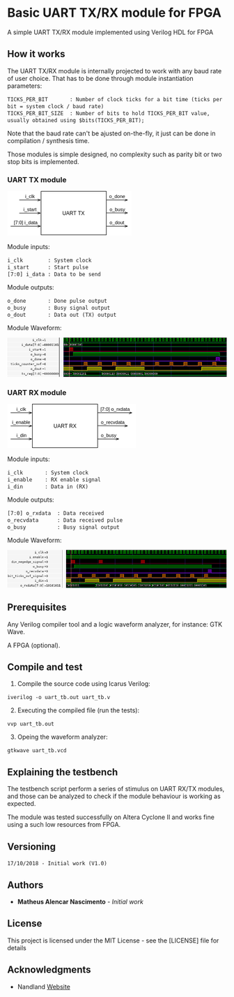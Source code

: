 # Basic UART TX/RX module for FPGA

A simple UART TX/RX module implemented using Verilog HDL for FPGA

## How it works

The UART TX/RX module is internally projected to work with any baud rate of user choice.
That has to be done through module instantiation parameters: 

```
TICKS_PER_BIT       : Number of clock ticks for a bit time (ticks per bit = system clock / baud rate)
TICKS_PER_BIT_SIZE  : Number of bits to hold TICKS_PER_BIT value, usually obtained using $bits(TICKS_PER_BIT);
```

Note that the baud rate can't be ajusted on-the-fly, it just can be done in compilation / synthesis time.

Those modules is simple designed, no complexity such as parity bit or two stop bits is implemented.

### UART TX module

![UART TX Module](./imgs/uart-tx-module.png "UART TX module")

Module inputs:
```
i_clk        : System clock
i_start      : Start pulse
[7:0] i_data : Data to be send
```

Module outputs:
```
o_done       : Done pulse output
o_busy       : Busy signal output
o_dout       : Data out (TX) output
```

Module Waveform:

![UART TX Waveform](./imgs/uart-tx-waveform.png "UART TX Waveform")



### UART RX module

![UART RX Module](./imgs/uart-rx-module.png "UART RX module")

Module inputs:
```
i_clk       : System clock
i_enable    : RX enable signal
i_din       : Data in (RX)
```

Module outputs:
```
[7:0] o_rxdata  : Data received
o_recvdata      : Data received pulse
o_busy          : Busy signal output
```

Module Waveform:

![UART RX Waveform](./imgs/uart-rx-waveform.png "UART RX Waveform")

## Prerequisites

Any Verilog compiler tool and a logic waveform analyzer, for instance: GTK Wave.

A FPGA (optional).

## Compile and test

1. Compile the source code using Icarus Verilog:

```
iverilog -o uart_tb.out uart_tb.v
```

2. Executing the compiled file (run the tests):

```
vvp uart_tb.out
```

3. Opeing the waveform analyzer:

```
gtkwave uart_tb.vcd
```

## Explaining the testbench

The testbench script perform a series of stimulus on UART RX/TX modules, and those can be analyzed to check if the module behaviour is working as expected.

The module was tested successfully on Altera Cyclone II and works fine using a such low resources from FPGA.

## Versioning

    17/10/2018 - Initial work (V1.0)

## Authors

* **Matheus Alencar Nascimento** - *Initial work*

## License

This project is licensed under the MIT License - see the [LICENSE] file for details

## Acknowledgments

* Nandland [Website](https://www.nandland.com/)
